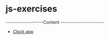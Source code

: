 # js-exercises
-------------------Content ----------------------
- [Clock app](https://oksanacoder.github.io/js-exercises.github.io/clock.html)
